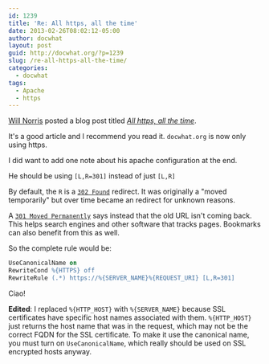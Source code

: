 ```yaml
---
id: 1239
title: 'Re: All https, all the time'
date: 2013-02-26T08:02:12-05:00
author: docwhat
layout: post
guid: http://docwhat.org/?p=1239
slug: /re-all-https-all-the-time/
categories:
  - docwhat
tags:
  - Apache
  - https
---
```

[Will Norris](https://willnorris.com/) posted a blog post titled [*All https, all the time*](https://willnorris.com/2012/12/all-https-all-the-time).

It's a good article and I recommend you read it. `docwhat.org` is now only using https.

I did want to add one note about his apache configuration at the end.

He should be using `[L,R=301]` instead of just `[L,R]`

By default, the `R` is a [`302 Found`](http://en.wikipedia.org/wiki/HTTP_302) redirect. It was originally a "moved temporarily" but over time became an redirect for unknown reasons.

A [`301 Moved Permanently`](http://en.wikipedia.org/wiki/HTTP_301) says instead that the old URL isn't coming back. This helps search engines and other software that tracks pages. Bookmarks can also benefit from this as well.

So the complete rule would be:

``` apache
UseCanonicalName on
RewriteCond %{HTTPS} off
RewriteRule (.*) https://%{SERVER_NAME}%{REQUEST_URI} [L,R=301]
```

Ciao!

**Edited**: I replaced `%{HTTP_HOST}` with `%{SERVER_NAME}` because SSL certificates have specific host names associated with them. `%{HTTP_HOST}` just returns the host name that was in the request, which may not be the correct FQDN for the SSL certificate. To make it use the canonical name, you must turn on `UseCanonicalName`, which really should be used on SSL encrypted hosts anyway.
